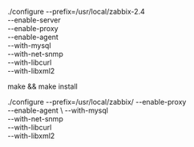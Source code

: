 ./configure --prefix=/usr/local/zabbix-2.4   \
	--enable-server                  \
    --enable-proxy                   \
	--enable-agent                   \
	--with-mysql                     \
	--with-net-snmp                  \
	--with-libcurl                   \
	--with-libxml2

make && make install


./configure --prefix=/usr/local/zabbix/ --enable-proxy \
    --enable-agent  \ 
    --with-mysql    \
    --with-net-snmp \
    --with-libcurl   \
    --with-libxml2